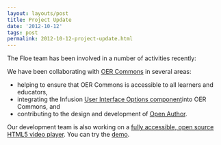 ```yaml
---
layout: layouts/post
title: Project Update
date: '2012-10-12'
tags: post
permalink: 2012-10-12-project-update.html
---
```

<p>
The Floe team has been involved in a number of activities recently:
</p>
<p>
We have been collaborating with <a href="http://www.oercommons.org/">OER Commons</a> in several areas:
</p>
<ul>
<li> helping to ensure that OER Commons is accessible to all learners and educators,</li>
<li> integrating the Infusion
<a href="http://wiki.fluidproject.org/display/fluid/%28Floe%29+User+Interface+Options+%28aka.+Learner+Options%29">
User Interface Options component</a>into OER Commons, and</li>
<li> contributing to the design and development of
<a href="http://www.oercommons.org/open-author-about">Open Author</a>.</li>
</ul>
<p>
Our development team is also working on a
<a href="http://wiki.fluidproject.org/display/fluid/%28Floe%29%20video%20player%20mockups%20%28final%29">
fully accessible, open source HTML5 video player</a>.
You can try the <a href="https://build.fluidproject.org/videoPlayer/demos/Mammals.html">demo</a>.
</p>
